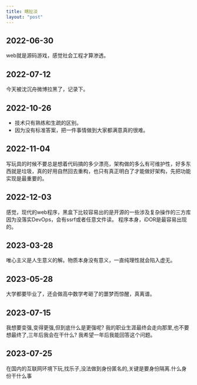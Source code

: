 ```yaml
---
title: 瞎扯淡
layout: "post"
---
```


## 2022-06-30

web就是源码游戏，感觉社会工程才算渗透。

## 2022-07-12

今天被沈沉舟微博拉黑了，记录下。  

## 2022-10-26

- 技术只有熟练和生疏的区别。
- 因为没有标准答案，把一件事情做到大家都满意真的很难。

## 2022-11-04

写玩具的时候不要总是想着代码搞的多少漂亮，架构做的多么有可维护性，好多东西就是垃圾，真的好用自然回去重构，也只有真正明白了才能做好架构，先把功能实现是最重要的。

## 2022-12-03

感觉，现代的web程序，黑盒下比较容易出的是开源的一些涉及复杂操作的三方库因为没落实DevOps，会有ssrf或者任意文件读。
程序本身，iDOR是最容易出现的。

## 2023-03-28

唯心主义是人生意义的解。物质本身没有意义，一直纯理性就会陷入虚无。

## 2023-05-28

大学都要毕业了，还会做高中数学考砸了的噩梦而惊醒，真离谱。

## 2023-07-15

我想要变强,变得更强,但到底什么是更强呢?
我的职业生涯最终会走向那里,也不要想最终了,三年后我会在干什么?
我希望一年后我能回答这个问题。

## 2023-07-25

在国内的互联网环境下玩,找乐子,没法做到身份匿名的,关键是要身份隔离.什么身份干什么事
